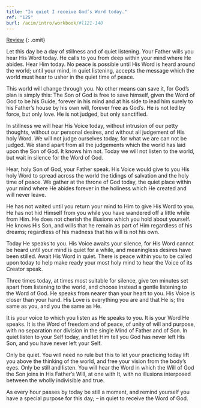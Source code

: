```yaml
---
title: "In quiet I receive God’s Word today."
ref: "125"
burl: /acim/intro/workbook/#l121-140
---
```


<a class="hide-review" href="/workbook/l143/#l125">Review</a>
{: .omit}

Let this day be a day of stillness and of quiet listening. Your Father
wills you hear His Word today. He calls to you from deep within your
mind where He abides. Hear Him today. No peace is possible until His
Word is heard around the world; until your mind, in quiet listening,
accepts the message which the world must hear to usher in the quiet time
of peace.

This world will change through you. No other means can save it, for
God’s plan is simply this: The Son of God is free to save himself, given
the Word of God to be his Guide, forever in his mind and at his side to
lead him surely to his Father’s house by his own will, forever free as
God’s. He is not led by force, but only love. He is not judged, but only
sanctified.

In stillness we will hear His Voice today, without intrusion of our
petty thoughts, without our personal desires, and without all judgement
of His holy Word. We will not judge ourselves today, for what we are can
not be judged. We stand apart from all the judgements which the world
has laid upon the Son of God. It knows him not. Today we will not listen
to the world, but wait in silence for the Word of God.

Hear, holy Son of God, your Father speak. His Voice would give to you
His holy Word to spread across the world the tidings of salvation and
the holy time of peace. We gather at the throne of God today, the quiet
place within your mind where He abides forever in the holiness which He
created and will never leave.

He has not waited until you return your mind to Him to give His Word to
you. He has not hid Himself from you while you have wandered off a
little while from Him. He does not cherish the illusions which you hold
about yourself. He knows His Son, and wills that he remain as part of
Him regardless of his dreams; regardless of his madness that his will is
not his own.

Today He speaks to you. His Voice awaits your silence, for His Word
cannot be heard until your mind is quiet for a while, and meaningless
desires have been stilled. Await His Word in quiet. There
is peace within you to be called upon today to help make ready your most
holy mind to hear the Voice of its Creator speak.

Three times today, at times most suitable for silence, give ten minutes
set apart from listening to the world, and choose instead a gentle
listening to the Word of God. He speaks from nearer than your heart to
you. His Voice is closer than your hand. His Love is everything you are
and that He is; the same as you, and you the same as He.

It is your voice to which you listen as He speaks to you. It is your
Word He speaks. It is the Word of freedom and of peace, of unity of will
and purpose, with no separation nor division in the single Mind of
Father and of Son. In quiet listen to your Self today, and let Him tell
you God has never left His Son, and you have never left your Self.

Only be quiet. You will need no rule but this to let your practicing
today lift you above the thinking of the world, and free your vision
from the body’s eyes. Only be still and listen. You will hear the Word
in which the Will of God the Son joins in His Father’s Will, at one with
It, with no illusions interposed between the wholly indivisible and
true.

As every hour passes by today be still a moment, and remind yourself you
have a special purpose for this day; – in quiet to receive the Word of
God.

